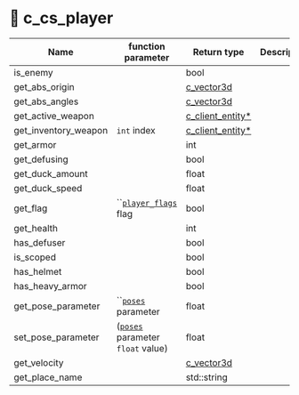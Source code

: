 # 🏸 c\_cs\_player

| Name                   | function parameter                                             | Return type                                 | Description |
| ---------------------- | -------------------------------------------------------------- | ------------------------------------------- | ----------- |
| is\_enemy              |                                                                | bool                                        |             |
| get\_abs\_origin       |                                                                | [c\_vector3d](c\_vector3d.md)               |             |
| get\_abs\_angles       |                                                                | [c\_vector3d](c\_vector3d.md)               |             |
| get\_active\_weapon    |                                                                | [c\_client\_entity\*](c\_client\_entity.md) |             |
| get\_inventory\_weapon | `int` index                                                    | [c\_client\_entity\*](c\_client\_entity.md) |             |
| get\_armor             |                                                                | int                                         |             |
| get\_defusing          |                                                                | bool                                        |             |
| get\_duck\_amount      |                                                                | float                                       |             |
| get\_duck\_speed       |                                                                | float                                       |             |
| get\_flag              | ``[`player_flags`](../enumerations/player\_flags.md) flag      | bool                                        |             |
| get\_health            |                                                                | int                                         |             |
| has\_defuser           |                                                                | bool                                        |             |
| is\_scoped             |                                                                | bool                                        |             |
| has\_helmet            |                                                                | bool                                        |             |
| has\_heavy\_armor      |                                                                | bool                                        |             |
| get\_pose\_parameter   | ``[`poses`](../enumerations/poses.md) parameter                | float                                       |             |
| set\_pose\_parameter   | ([`poses`](../enumerations/poses.md) parameter  `float` value) | float                                       |             |
| get\_velocity          |                                                                | [c\_vector3d](c\_vector3d.md)               |             |
| get\_place\_name       |                                                                | std::string                                 |             |
